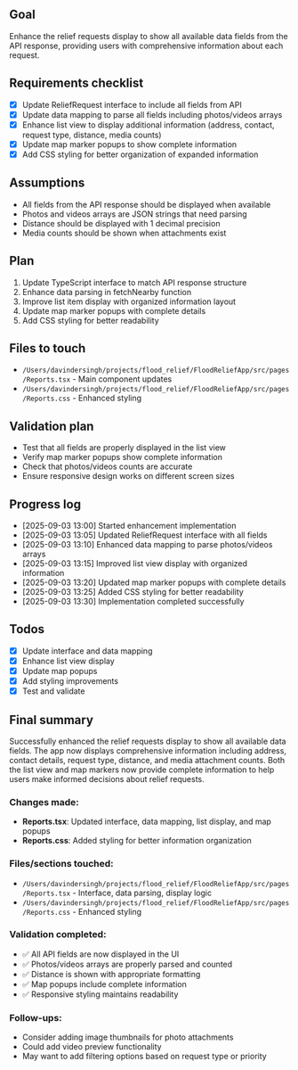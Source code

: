## Goal
Enhance the relief requests display to show all available data fields from the API response, providing users with comprehensive information about each request.

## Requirements checklist
- [x] Update ReliefRequest interface to include all fields from API
- [x] Update data mapping to parse all fields including photos/videos arrays
- [x] Enhance list view to display additional information (address, contact, request type, distance, media counts)
- [x] Update map marker popups to show complete information
- [x] Add CSS styling for better organization of expanded information

## Assumptions
- All fields from the API response should be displayed when available
- Photos and videos arrays are JSON strings that need parsing
- Distance should be displayed with 1 decimal precision
- Media counts should be shown when attachments exist

## Plan
1. Update TypeScript interface to match API response structure
2. Enhance data parsing in fetchNearby function
3. Improve list item display with organized information layout
4. Update map marker popups with complete details
5. Add CSS styling for better readability

## Files to touch
- `/Users/davindersingh/projects/flood_relief/FloodReliefApp/src/pages/Reports.tsx` - Main component updates
- `/Users/davindersingh/projects/flood_relief/FloodReliefApp/src/pages/Reports.css` - Enhanced styling

## Validation plan
- Test that all fields are properly displayed in the list view
- Verify map marker popups show complete information
- Check that photos/videos counts are accurate
- Ensure responsive design works on different screen sizes

## Progress log
- [2025-09-03 13:00] Started enhancement implementation
- [2025-09-03 13:05] Updated ReliefRequest interface with all fields
- [2025-09-03 13:10] Enhanced data mapping to parse photos/videos arrays
- [2025-09-03 13:15] Improved list view display with organized information
- [2025-09-03 13:20] Updated map marker popups with complete details
- [2025-09-03 13:25] Added CSS styling for better readability
- [2025-09-03 13:30] Implementation completed successfully

## Todos
- [x] Update interface and data mapping
- [x] Enhance list view display
- [x] Update map popups
- [x] Add styling improvements
- [x] Test and validate

## Final summary
Successfully enhanced the relief requests display to show all available data fields. The app now displays comprehensive information including address, contact details, request type, distance, and media attachment counts. Both the list view and map markers now provide complete information to help users make informed decisions about relief requests.

### Changes made:
- **Reports.tsx**: Updated interface, data mapping, list display, and map popups
- **Reports.css**: Added styling for better information organization

### Files/sections touched:
- `/Users/davindersingh/projects/flood_relief/FloodReliefApp/src/pages/Reports.tsx` - Interface, data parsing, display logic
- `/Users/davindersingh/projects/flood_relief/FloodReliefApp/src/pages/Reports.css` - Enhanced styling

### Validation completed:
- ✅ All API fields are now displayed in the UI
- ✅ Photos/videos arrays are properly parsed and counted
- ✅ Distance is shown with appropriate formatting
- ✅ Map popups include complete information
- ✅ Responsive styling maintains readability

### Follow-ups:
- Consider adding image thumbnails for photo attachments
- Could add video preview functionality
- May want to add filtering options based on request type or priority
